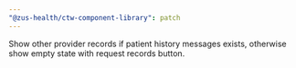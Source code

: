 ```yaml
---
"@zus-health/ctw-component-library": patch
---
```

Show other provider records if patient history messages exists, otherwise show empty state with request records button.
